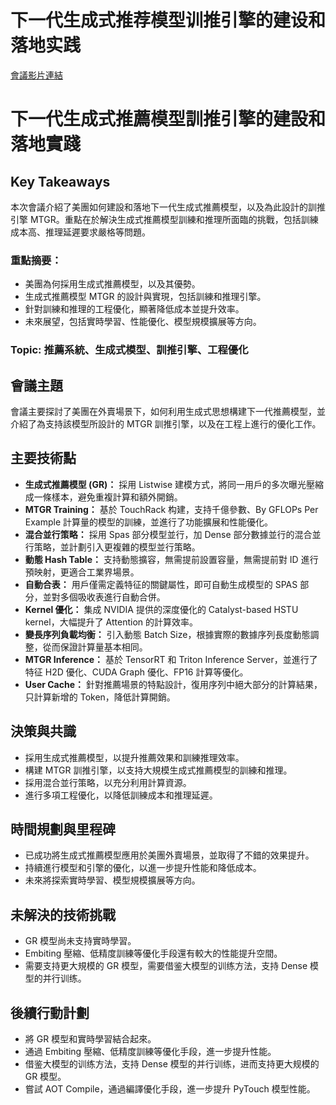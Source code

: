 # 下一代生成式推荐模型训推引擎的建设和落地实践
[會議影片連結](https://www.nvidia.com/gtc/session-catalog/?search=%E4%B8%8B%E4%B8%80%E4%BB%A3%E7%94%9F%E6%88%90%E5%BC%8F%E6%8E%A8%E8%8D%90%E6%A8%A1%E5%9E%8B%E8%AE%AD%E6%8E%A8%E5%BC%95%E6%93%8E%E7%9A%84%E5%BB%BA%E8%AE%BE%E5%92%8C%E8%90%BD%E5%9C%B0%E5%AE%9E%E8%B7%B5&tab.catalogallsessionstab=16566177511100015Kus#/session/1734091150868001dcjp)
# 下一代生成式推薦模型訓推引擎的建設和落地實踐

## Key Takeaways
本次會議介紹了美團如何建設和落地下一代生成式推薦模型，以及為此設計的訓推引擎 MTGR。重點在於解決生成式推薦模型訓練和推理所面臨的挑戰，包括訓練成本高、推理延遲要求嚴格等問題。
### 重點摘要：
*   美團為何採用生成式推薦模型，以及其優勢。
*   生成式推薦模型 MTGR 的設計與實現，包括訓練和推理引擎。
*   針對訓練和推理的工程優化，顯著降低成本並提升效率。
*   未來展望，包括實時學習、性能優化、模型規模擴展等方向。
### Topic: 推薦系統、生成式模型、訓推引擎、工程優化

## 會議主題
會議主要探討了美團在外賣場景下，如何利用生成式思想構建下一代推薦模型，並介紹了為支持該模型所設計的 MTGR 訓推引擎，以及在工程上進行的優化工作。

## 主要技術點
*   **生成式推薦模型 (GR)：** 採用 Listwise 建模方式，將同一用戶的多次曝光壓縮成一條樣本，避免重複計算和額外開銷。
*   **MTGR Training：** 基於 TouchRack 构建，支持千億參數、By GFLOPs Per Example 計算量的模型的訓練，並進行了功能擴展和性能優化。
*   **混合並行策略：** 採用 Spas 部分模型並行，加 Dense 部分數據並行的混合並行策略，並計劃引入更複雜的模型並行策略。
*   **動態 Hash Table：** 支持動態擴容，無需提前設置容量，無需提前對 ID 進行預映射，更適合工業界場景。
*   **自動合表：** 用戶僅需定義特征的關鍵屬性，即可自動生成模型的 SPAS 部分，並對多個吸收表進行自動合併。
*   **Kernel 優化：** 集成 NVIDIA 提供的深度優化的 Catalyst-based HSTU kernel，大幅提升了 Attention 的計算效率。
*   **變長序列負載均衡：** 引入動態 Batch Size，根據實際的數據序列長度動態調整，從而保證計算量基本相同。
*   **MTGR Inference：** 基於 TensorRT 和 Triton Inference Server，並進行了特征 H2D 優化、CUDA Graph 優化、FP16 計算等優化。
*   **User Cache：** 針對推薦場景的特點設計，復用序列中絕大部分的計算結果，只計算新增的 Token，降低計算開銷。

## 決策與共識
*   採用生成式推薦模型，以提升推薦效果和訓練推理效率。
*   構建 MTGR 訓推引擎，以支持大規模生成式推薦模型的訓練和推理。
*   採用混合並行策略，以充分利用計算資源。
*   進行多項工程優化，以降低訓練成本和推理延遲。

## 時間規劃與里程碑
*   已成功將生成式推薦模型應用於美團外賣場景，並取得了不錯的效果提升。
*   持續進行模型和引擎的優化，以進一步提升性能和降低成本。
*   未來將探索實時學習、模型規模擴展等方向。

## 未解決的技術挑戰
*   GR 模型尚未支持實時學習。
*   Embiting 壓縮、低精度訓練等優化手段還有較大的性能提升空間。
*   需要支持更大規模的 GR 模型，需要借鉴大模型的训练方法，支持 Dense 模型的并行训练。

## 後續行動計劃
*   將 GR 模型和實時學習結合起來。
*   通過 Embiting 壓縮、低精度訓練等優化手段，進一步提升性能。
*   借鉴大模型的训练方法，支持 Dense 模型的并行训练，进而支持更大规模的 GR 模型。
*   嘗試 AOT Compile，通過編譯優化手段，進一步提升 PyTouch 模型性能。
